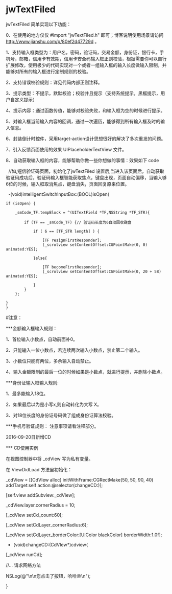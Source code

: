 # jwTextFiled 

jwTextFiled 简单实现以下功能：

0、在使用的地方仅仅 #import "jwTextFiled.h" 即可；博客说明使用场景请访问 http://www.jianshu.com/p/80ef2d47729d 。

1、支持输入框类型为：用户名，密码，验证码，交易金额，身份证，银行卡，手机号，邮箱，信用卡有效期，信用卡安全码输入框正则校验，根据需要你可以自行扩展修改，使用极少的代码实现对一个或者一组输入框的输入长度做输入限制，并能够对所有的输入框进行定制规则的校验。    

2、支持错误校验规则：详见代码内部正则注释。 

3、提示类型：不提示，默默校验；校验并且提示（支持系统提示，黑框提示，用户自定义提示） 

4、提示内容：通过函数传值，能够对校验失败，和输入框为空的时候进行提示。 

5、对输入框当前输入内容的回调，通过一次遍历，能够得到所有输入框及时的输入信息。  

6、封装倒计时控件，采用target-action设计思想很好的解决了多次重发的问题。

7、引入反馈页面使用的效果 UIPlaceholderTextView 文件。

8、自动获取输入框的内容，能够帮助你做一些你想做的事情：效果如下 code

    //如,短信验证码页面，初始化了jwTextFiled 设置后,当进入该页面后，自动获取验证码成功后，验证码输入框智能获取焦点，键盘出现，页面自动偏移，当输入够6位的时候，输入框取消焦点，键盘消失，页面回复原来位置。

    -(void)intelligentSwitchInputBox:(BOOL)isOpen{

    if (isOpen) {
        
        _smCode_TF.tempBlock = ^(UITextField *TF,NSString *TF_STR){
            
            if (TF == _smCode_TF) {// 验证码长度为6自动回收键盘
                
                if ( 6 == [TF_STR length] ) {
                    
                    [TF resignFirstResponder];
                    [_scrolview setContentOffset:CGPointMake(0, 0) animated:YES];
                    
                }else{
                    
                    [TF becomeFirstResponder];
                    [_scrolview setContentOffset:CGPointMake(0, 20 + 58) animated:YES];
                    
                }
            }
        };
        
    }
    }

#注意：

***金额输入框输入规则：

1、首位输入小数点，自动前面补0。

2、只能输入一位小数点，若连续两次输入小数点，禁止第二个输入。

3、小数位只能有两位，多余输入自动禁止。

4、输入金额限制的最后一位的时候如果是小数点，就进行提示，并删除小数点。



***身份证输入框输入规则:

1、最多能输入18位。

2、如果最后以为是小写x,则自动转化为大写 X。

3、对18位长度的身份证号码做了组成身份证算法校验。


***手机号验证规则：
注意事项请看注释部分。

2016-09-20日新增CD

*** CD使用实例

在视图控制器中将 _cdView 写为私有变量。

在 ViewDidLoad 方法里初始化：

_cdView = [[CdVIew alloc] initWithFrame:CGRectMake(50, 50, 90, 40) addTarget:self action:@selector(changeCD:)];

[self.view addSubview:_cdView];

_cdView.layer.cornerRadius = 10;

[_cdView setCd_count:60];

[_cdView setCdLayer_cornerRadius:6];

[_cdView setCdLayer_borderColor:[UIColor blackColor] borderWidth:1.0f];

- (void)changeCD:(CdVIew*)cdview{

[_cdView runCd];

//... 请求网络方法

NSLog(@"\n\n您点击了按钮，哈哈😝\n");

}




